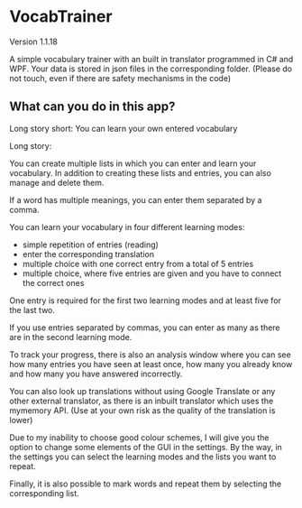 # VocabTrainer
Version 1.1.18

A simple vocabulary trainer with an built in translator programmed in C# and WPF.
Your data is stored in json files in the corresponding folder. (Please do not touch, even if there are safety mechanisms in the code)

## What can you do in this app?

Long story short: You can learn your own entered vocabulary

Long story:

You can create multiple lists in which you can enter and learn your vocabulary. In addition to creating these lists and entries, you can also manage and delete them. 

If a word has multiple meanings, you can enter them separated by a comma.

You can learn your vocabulary in four different learning modes:
- simple repetition of entries (reading)
- enter the corresponding translation
- multiple choice with one correct entry from a total of 5 entries
- multiple choice, where five entries are given and you have to connect the correct ones

One entry is required for the first two learning modes and at least five for the last two.

If you use entries separated by commas, you can enter as many as there are in the second learning mode.

To track your progress, there is also an analysis window where you can see how many entries you have seen at least once, how many you already know and how many you have answered incorrectly.

You can also look up translations without using Google Translate or any other external translator, as there is an inbuilt translator which uses the mymemory API. (Use at your own risk as the quality of the translation is lower)

Due to my inability to choose good colour schemes, I will give you the option to change some elements of the GUI in the settings. 
By the way, in the settings you can select the learning modes and the lists you want to repeat.

Finally, it is also possible to mark words and repeat them by selecting the corresponding list.